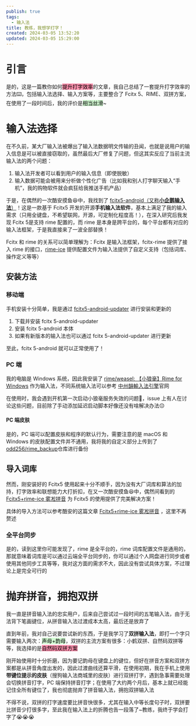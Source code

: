 ```yaml
---
publish: true
tags:
  - 输入法
title: 教练，我想学打字！
created: 2024-03-05 13:52:20
updated: 2024-03-05 15:29:00
---
```


# 引言

是的，这是一篇教你如何<mark style="background: #FF5582A6;">提升打字效率</mark>的文章，我自己总结了一套提升打字效率的方法⌨️，包括输入法选择、输入方案等，主要整合了 Fcitx 5、RIME、双拼方案，在使用了一段时间后，我的评价是<mark style="background: #BBFABBA6;">相当丝滑</mark>~

# 输入法选择

在不久前，某大厂输入法被爆出了输入法数据明文传输的丑闻，也就是说用户的输入信息是可以被直接窃取的，虽然最后大厂修复了问题，但这其实反应了当前主流输入法的两个问题：

1. 输入法开发者可以看到用户的输入信息（即使脱敏）
2. 输入数据可能会被用来分析做个性化广告（比如我和别人打字聊天输入“手机”，我的购物软件就会疯狂给我推送手机产品）

于是，在偶然的一次酷安摸鱼😆中，我找到了 [fcitx5-android（又称**小企鹅输入法**）](https://github.com/fcitx5-android/fcitx5-android)！这是一款基于 Fcitx5 开发的开源**手机输入法软件**，基本上满足了我的输入需求（只用全键盘，不希望联网，开源，可定制化程度高！），在深入研究后我发现 Fcitx 5是支持 rime 配置的，而 rime 是本身是跨平台的，每个平台都有对应的输入法框架，于是我直接来了一波全部替换！

Fcitx 和 rime 的关系可以简单理解为：Fcitx 是输入法框架，fcitx-rime 提供了接入 rime 的接口，[rime-ice](https://github.com/iDvel/rime-ice) 提供配置文件为输入法提供了自定义支持（包括词库、操作定义等等）

## 安装方法

### 移动端

手机安装十分简单，我是通过 [fcitx5-android-updater](https://github.com/fcitx5-android/fcitx5-android-updater) 进行安装和更新的

1. 下载并安装 fcitx 5-android-updater
2. 安装 fcitx 5-android 本体
3. 如果有新版本的输入法也可以通过 fcitx 5-android-updater 进行更新

至此，fcitx 5-android 就可以正常使用了！

### PC 端

我的电脑是 Windows 系统，因此我安装了 [rime/weasel: 【小狼毫】Rime for Windows](https://github.com/rime/weasel) 作为输入法，不同系统输入法可以参考 [中州韻輸入法引擎](https://rime.im/)官网

在使用时，我会遇到开机第一次启动小狼毫服务失效的问题🤔，issue 上有人在讨论这些问题，目前除了手动添加延迟启动脚本好像还没有啥解决办法😔

#### PC 端皮肤

是的，PC 端可以配置皮肤和程序的默认行为，需要注意的是 macOS 和 Windows 的皮肤配置文件并不通用，我将我的自定义部分上传到了[odd256/rime_backup](https://github.com/odd256/rime_backup)仓库进行备份

## 导入词库

然而，刚安装好的 Fcitx5 使用起来十分不顺手，因为没有大厂词库和算法的加持，打字效率和联想能力大打折扣，在又一次酷安摸鱼😆中，偶然间看到的 [Fcitx5+rime-ice 雾凇拼音](https://www.coolapk.com/feed/53112149?shareKey=OTlmODBkMGQ2MWYzNjVlNmJjNTI~&shareUid=2599734&shareFrom=com.coolapk.market_14.0.2) 为 Fcitx5 的使用提供了完美解决方案！

具体的导入方法可以参考酷安的这篇文章 [Fcitx5+rime-ice 雾凇拼音](https://www.coolapk.com/feed/53112149?shareKey=OTlmODBkMGQ2MWYzNjVlNmJjNTI~&shareUid=2599734&shareFrom=com.coolapk.market_14.0.2) ，这里不再赘述

### 全平台同步

是的，读到这里你可能发现了，rime 是全平台的，rime 词库配置文件是通用的，那就意味着词库是可以通过云端全平台同步的，你可以通过个人网盘进行同步或者使用其他同步工具等等，我对这方面的需求不大，因此没有尝试具体方案，不过理论上是完全可行的

# 抛弃拼音，拥抱双拼

我一直是拼音输入法的忠实用户，后来自己尝试过一段时间的五笔输入法，由于无法背下笔画键位，从拼音输入法过渡成本太高，最后还是放弃了

直到年前，我对自己说要尝试新的东西，于是我学习了**双拼输入法**，即打一个字只需要输入两次：<mark style="background: #BBFABBA6;">声母+韵母</mark>，双拼的主流方案有很多：小鹤双拼、自然码双拼等等，我选择的是<mark style="background: #FF5582A6;">自然码双拼方案</mark>

刚开始使用时十分折磨，因为要记韵母在键盘上的键位，但好在拼音方案和双拼方案都是从拼音角度出发的，因此过渡曲线还算平滑，在使用初期，我在手机上使用**带键位提示的皮肤**（搜狗输入法商城里的皮肤）进行双拼打字，遇到急事需要处理会切换拼音打字，PC 端保持拼音打字；在使用了大约两个月后，基本上就已经能记住全所有键位了，我也彻底抛弃了拼音输入法，拥抱双拼输入法

不得不说，双拼的打字速度要比拼音快很多，尤其在输入中等长度句子时，双拼要比拼音少打很多字，至此我在输入法上的折腾也告一段落了~教练，我终于学会打字了😭😭😭